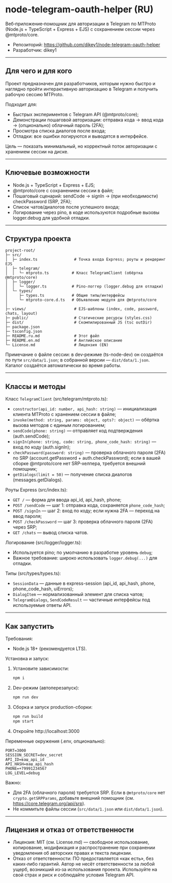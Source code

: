# node-telegram-oauth-helper (RU)

Веб‑приложение‑помощник для авторизации в Telegram по MTProto (Node.js + TypeScript + Express + EJS) с сохранением сессии через @mtproto/core.

- Репозиторий: https://github.com/dikey1/node-telegram-oauth-helper
- Разработчик: dikey1

---

## Для чего и для кого
Проект предназначен для разработчиков, которым нужно быстро и наглядно пройти интерактивную авторизацию в Telegram и получить рабочую сессию MTProto.

Подходит для:
- Быстрых экспериментов с Telegram API (@mtproto/core);
- Демонстрации пошаговой авторизации: отправка кода → ввод кода → (опционально) облачный пароль (2FA);
- Просмотра списка диалогов после входа;
- Отладки: все ошибки логируются и выводятся в интерфейсе.

Цель — показать минимальный, но корректный поток авторизации с хранением сессии на диске.

---

## Ключевые возможности
- Node.js + TypeScript + Express + EJS;
- @mtproto/core с сохранением сессии в файл;
- Пошаговый сценарий: sendCode → signIn → (при необходимости) checkPassword (SRP, 2FA);
- Список чатов/диалогов после успешного входа;
- Логирование через pino, в коде используются подробные вызовы logger.debug для удобной отладки.

---

## Структура проекта
```
project-root/
├─ src/
│  ├─ index.ts                # Точка входа Express; роуты и рендеринг EJS
│  ├─ telegram/
│  │  └─ mtproto.ts          # Класс TelegramClient (обёртка @mtproto/core)
│  ├─ logger/
│  │  └─ logger.ts           # Pino-логгер (logger.debug для отладки)
│  └─ types/
│     ├─ types.ts            # Общие типы/интерфейсы
│     └─ mtproto-core.d.ts   # Объявление модуля для @mtproto/core
│
├─ views/                     # EJS-шаблоны (index, code, password, chats, layout)
├─ public/                    # Статические ресурсы (styles.css)
├─ dist/                      # Скомпилированный JS (tsc outDir)
├─ package.json
├─ tsconfig.json
├─ README.ru.md               # Этот файл
├─ README.en.md               # Английское описание
└─ License.md                 # Лицензия (EN)
```

Примечание о файле сессии: в dev‑режиме (ts-node-dev) он создаётся по пути `src/data/1.json`; в собранной версии — `dist/data/1.json`. Каталог создаётся автоматически во время работы.

---

## Классы и методы
Класс `TelegramClient` (src/telegram/mtproto.ts):
- `constructor(api_id: number, api_hash: string)` — инициализация клиента MTProto с хранением сессии в файле;
- `invoke(method: string, params: object, opts?: object)` — обёртка вызова методов с единым логированием;
- `sendCode(phone: string)` — отправляет код подтверждения (auth.sendCode);
- `signIn(phone: string, code: string, phone_code_hash: string)` — вход по коду (auth.signIn);
- `checkPassword(password: string)` — проверка облачного пароля (2FA) по SRP (account.getPassword + auth.checkPassword); если в вашей сборке @mtproto/core нет SRP‑хелпера, требуется внешний помощник;
- `getDialogs(limit = 50)` — получение списка диалогов (messages.getDialogs).

Роуты Express (src/index.ts):
- `GET /` — форма для ввода api_id, api_hash, phone;
- `POST /sendCode` — шаг 1: отправка кода, сохраняется `phone_code_hash`;
- `POST /signIn` — шаг 2: вход по коду; если нужна 2FA — переход на ввод пароля;
- `POST /checkPassword` — шаг 3: проверка облачного пароля (2FA) через SRP;
- `GET /chats` — вывод списка чатов.

Логирование (src/logger/logger.ts):
- Используется pino; по умолчанию в разработке уровень `debug`;
- Важное требование: широко использовать `logger.debug(...)` для отладки.

Типы (src/types/types.ts):
- `SessionData` — данные в express-session (api_id, api_hash, phone, phone_code_hash, uiErrors);
- `DialogItem` — нормализованный элемент для списка чатов;
- `TelegramDialogs`, `SendCodeResult` — частичные интерфейсы под используемые ответы API.

---

## Как запустить
Требования:
- Node.js 18+ (рекомендуется LTS).

Установка и запуск:
1. Установите зависимости:
   ```bash
   npm i
   ```
2. Dev-режим (автоперезапуск):
   ```bash
   npm run dev
   ```
3. Сборка и запуск production-сборки:
   ```bash
   npm run build
   npm start
   ```
4. Откройте http://localhost:3000

Переменные окружения (.env, опционально):
```
PORT=3000
SESSION_SECRET=dev_secret
API_ID=ваш_api_id
API_HASH=ваш_api_hash
PHONE=+79991234567
LOG_LEVEL=debug
```

Важно:
- Для 2FA (облачного пароля) требуется SRP. Если в `@mtproto/core` нет `crypto.getSRPParams`, добавьте внешний помощник (см. https://core.telegram.org/api/srp).
- Не коммитьте файлы сессии (`src/data/1.json` или `dist/data/1.json`).

---

## Лицензия и отказ от ответственности
- Лицензия: MIT (см. License.md) — свободное использование, копирование, модификация и распространение при сохранении уведомления об авторских правах и текста лицензии.
- Отказ от ответственности: ПО предоставляется «как есть», без каких‑либо гарантий. Автор не несёт ответственности за любой ущерб, возникший из‑за использования проекта. Используйте на свой страх и риск и соблюдайте условия Telegram API.

